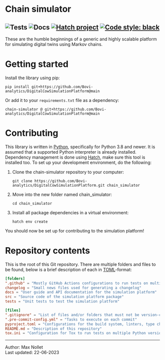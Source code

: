 Chain simulator
===============

![Tests](https://github.com/Bovi-analytics/DigitalCowSimulationPlatform/actions/workflows/tests.yml/badge.svg)
![Docs](https://github.com/Bovi-analytics/DigitalCowSimulationPlatform/actions/workflows/docs.yml/badge.svg)
[![Hatch project](https://img.shields.io/badge/%F0%9F%A5%9A-Hatch-4051b5.svg)](https://github.com/pypa/hatch)
[![Code style: black](https://img.shields.io/badge/code%20style-black-000000.svg)](https://github.com/psf/black)
----

These are the humble beginnings of a generic and highly scalable platform 
for simulating digital twins using Markov chains.



# Getting started
Install the library using pip:
```shell
pip install git+https://github.com/Bovi-analytics/DigitalCowSimulationPlatform@main
```
Or add it to your `requirements.txt` file as a dependency:
```text
chain-simulator @ git+https://github.com/Bovi-analytics/DigitalCowSimulationPlatform@main
```



# Contributing
This library is written in [Python](https://www.python.org/), specifically for 
Python 3.8 and newer. It is assumed that a supported Python interpreter is 
already installed. Dependency management is done using 
[Hatch](https://hatch.pypa.io/latest/), make sure this tool is installed too. 
To set up your development environment, do the following:

1. Clone the chain-simulator repository to your computer:
    ```shell
    git clone https://github.com/Bovi-analytics/DigitalCowSimulationPlatform.git chain_simulator
    ```
2. Move into the new folder named chain_simulator:
    ```shell
    cd chain_simulator
    ```
3. Install all package dependencies in a virtual environment:
    ```shell
    hatch env create
    ```

You should now be set up for contributing to the simulation platform!



# Repository contents
This is the root of this Git repository. There are multiple folders and files 
to be found, below is a brief description of each in 
[TOML](https://toml.io/en/)-format:

```toml
[folders]
".github" = "Mostly GitHub Actions configurations to run tests on multiple operating systems"
changelog = "Small news files used for generating a changelog"
docs = "User guide and API documentation for the simulation platform"
src = "Source code of the simulation platform package"
tests = "Unit tests to test the simulation platform"

[files]
".gitignore" = "List of files and/or folders that must not be version-contolled"
".pre-commit-config.yml" = "Tasks to execute on each commit"
pyproject.toml = "Configurations for the build system, linters, type checkers and testing frameworks"
README.md = "Description of this repository"
tox.ini = "Configuration for Tox to run tests on multiple Python versions"
```



------------------------
Author: Max Nollet  
Last updated: 22-06-2023
